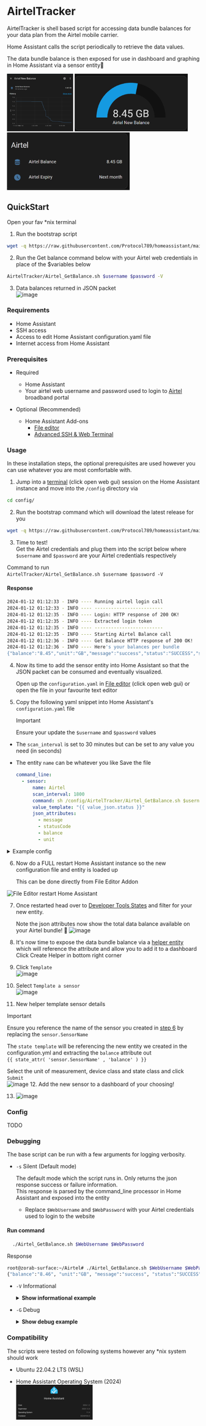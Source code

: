 
# AirtelTracker

AirtelTracker is shell based script for accessing data bundle balances for your data plan from the Airtel mobile carrier.

Home Assistant calls the script periodically to retrieve the data values.

The data bundle balance is then exposed for use in dashboard and graphing in Home Assistant via a sensor entity🍾  

<img  height="150" src="https://raw.githubusercontent.com/Protocol789/homeassistant/main/.github/balance.png" alt="Data balance" />     <img  height="150" src="https://raw.githubusercontent.com/Protocol789/homeassistant/main/.github/gauge.png" alt="Home Assistant data gauge" /> <img height="150" src="https://raw.githubusercontent.com/Protocol789/homeassistant/main/.github/card.png" alt="Home Assistant entity card"/>

## QuickStart

Open your fav *nix terminal  

1. Run the bootstrap script

  ```sh
  wget -q https://raw.githubusercontent.com/Protocol789/homeassistant/main/bootstrap/bootstrap.sh -O- | sh
  ```

2. Run the Get balance command below with your Airtel web credentials in place of the $variables below

  ```sh
  AirtelTracker/Airtel_GetBalance.sh $username $password -V
  ```

3. Data balances returned in JSON packet  
  ![image](https://github.com/Protocol789/homeassistant/assets/44654683/25e30bd1-73c2-4be6-b6da-81e6e542e8cc)

### Requirements

- Home Assistant
- SSH access
- Access to edit Home Assistant configuration.yaml file  
- Internet access from Home Assistant

### Prerequisites

- Required
  - Home Assistant
  - Your airtel web username and password used to login to [Airtel](https://airtel.co.zm/broadband/#/user/login) broadband portal

- Optional (Recommended)
  - Home Assistant Add-ons
    - [File editor](https://my.home-assistant.io/redirect/supervisor_addon/?addon=core_configurator)
    - [Advanced SSH & Web Terminal](https://my.home-assistant.io/redirect/supervisor_addon/?addon=a0d7b954_ssh)

### Usage

In these installation steps, the optional prerequisites are used however you can use whatever you are most comfortable with.

1. Jump into a [terminal](https://my.home-assistant.io/redirect/supervisor_addon/?addon=a0d7b954_ssh ) (click open web gui) session on the Home Assistant instance and move into the `/config` directory via

  ```sh
  cd config/
  ```

2. Run the bootstrap command which will download the latest release for you

```sh
wget -q https://raw.githubusercontent.com/Protocol789/homeassistant/main/bootstrap/bootstrap.sh -O- | sh
```

3. Time to test!  
Get the Airtel credentials and plug them into the script below where `$username` and `$password` are your Airtel credentials respectively  
  
Command to run  
`AirtelTracker/Airtel_GetBalance.sh $username $password -V`  

#### Response

   ```sh
   2024-01-12 01:12:33 - INFO ---- Running airtel login call
   2024-01-12 01:12:33 - INFO ---- -------------------------
   2024-01-12 01:12:35 - INFO ---- Login: HTTP response of 200 OK!
   2024-01-12 01:12:35 - INFO ---- Extracted login token
   2024-01-12 01:12:35 - INFO ---- -------------------------
   2024-01-12 01:12:35 - INFO ---- Starting Airtel Balance call
   2024-01-12 01:12:36 - INFO ---- Get Balance HTTP response of 200 OK!
   2024-01-12 01:12:36 - INFO ---- Here's your balances per bundle
   {"balance":"8.45","unit":"GB","message":"success","status":"SUCCESS","statusCode":200}
   ```

4. Now its time to add the sensor entity into Home Assistant so that the JSON packet can be consumed and eventually visualized.  

    Open up the `configuration.yaml` in [File editor](https://my.home-assistant.io/redirect/supervisor_addon/?addon=core_configurator) (click open web gui) or open the file in your favourite text editor
  
5. Copy the following yaml snippet into Home Assistant's `configuration.yaml` file     <a id="step-6"></a>

   > [!IMPORTANT]
   > Ensure your update the `$username` and `$password` values  

- The `scan_interval` is set to 30 minutes but can be set to any value you need (in seconds)  
- The entity `name` can be whatever you like
   Save the file  

   ```yaml
   command_line:
     - sensor:
         name: Airtel
         scan_interval: 1800      
         command: sh /config/AirtelTracker/Airtel_GetBalance.sh $username $password
         value_template: "{{ value_json.status }}"
         json_attributes:
           - message
           - statusCode
           - balance
           - unit
   ```

<!-- 
![image](https://github.com/Protocol789/homeassistant/assets/44654683/cd6ea0f7-536c-4294-91bd-2c2b150919ea)
-->  
   <details>
      <Summary>Example config</Summary>
      <img src="https://raw.githubusercontent.com/Protocol789/homeassistant/readme-images/.github/config-yaml-snippet.png" width="200" alt="Example config.yaml snippet"/>  
   </details>  

6. Now do a FULL restart Home Assistant instance so the new configuration file and entity is loaded up  

    This can be done directly from File Editor Addon  

<!--
![image](https://github.com/Protocol789/homeassistant/asse44654683/7e1fd33f-0f9b-4258-8a89-28ffd553f28a)
-->  
  <img src="https://raw.githubusercontent.com/Protocol7homeassistant/readme-images/.github/images/ha-fileeditor-restart.png" alt="File Editor restart Home Assistant"/>

7. Once restarted head over to [Developer Tools States](https://my.home-assistant.io/redirect/developer_states/) and filter for your new entity.  
    
    Note the json attributes now show the total data balance available on your Airtel bundle! 👏
    ![image](https://github.com/Protocol789/homeassistant/assets/44654683/78f4ed18-cf03-4838-8652-f4b043816e32)

8. It's now time to expose the data bundle balance via a [helper entity](https://my.home-assistant.io/redirect/helpers/) which will reference the attribute and allow you to add it to a dashboard  
    Click Create Helper in bottom right corner

9. Click `Template`  
![image](https://github.com/Protocol789/homeassistant/assets/44654683/b45a653d-d400-48fc-b97b-d6c6eb0bcdb1)

10. Select `Template a sensor`  
![image](https://github.com/Protocol789/homeassistant/assets/44654683/f6fd64ca-dac3-40f9-9044-b33289a7b3dd)

11. New helper template sensor details

> [!IMPORTANT]
> Ensure you reference the name of the sensor you created in [step 6](#step-6) by replacing the `sensor.SensorName`

The `state template` will be referencing the new entity we created in the configuration.yml and extracting the `balance` attribute out  
` {{ state_attr( 'sensor.SensorName' , 'balance' ) }} `

Select the unit of measurement, device class and state class and click `Submit`  
      ![image](https://github.com/Protocol789/homeassistant/assets/44654683/5e44fb54-6e6b-4e30-8559-6669dabc0966)
12. Add the new sensor to a dashboard of your choosing!

13. ![image](https://github.com/Protocol789/homeassistant/assets/44654683/da959880-cbb5-43d1-80de-d2358bb9be1e)

### Config

TODO

### Debugging

The base script can be run with a few arguments for logging verbosity.

- `-s` Silent (Default mode)

  The default mode which the script runs in. Only returns the json response success or failure information.  
  This response is parsed by the command_line processor in Home Assistant and exposed into the entity  
  - Replace `$WebUsername` and `$WebPassword` with your Airtel credentials used to login to the website
  
#### Run command

  ```sh
    ./Airtel_GetBalance.sh $WebUsername $WebPassword 
  ```

  Response

  ```sh
  root@zorab-surface:~/Airtel# ./Airtel_GetBalance.sh $WebUsername $WebPassword
  {"balance":"8.46", "unit":"GB", "message":"success", "status":"SUCCESS", "statusCode":200}
  ```

- `-V` Informational

  <details><summary><b>Show informational example</b></summary>

  ```sh
    ./Airtel_GetBalance.sh $WebUsername $WebPassword -V
  ```
  
  ```sh
  root@pc:~/Airtel# ./Airtel_GetBalance.sh $WebUsername $WebPassword -V
  2024-01-12 00:37:54 - INFO ---- Running airtel login call
  2024-01-12 00:37:54 - INFO ---- -------------------------
  2024-01-12 00:37:56 - INFO ---- Login: HTTP response of 200 OK!
  2024-01-12 00:37:56 - INFO ---- Extracted login token
  2024-01-12 00:37:56 - INFO ---- -------------------------
  2024-01-12 00:37:56 - INFO ---- Starting Airtel Balance call
  2024-01-12 00:37:57 - INFO ---- Get Balance HTTP response of 200 OK!
  2024-01-12 00:37:57 - INFO ---- Here's your balances per bundle
  {"balance":"8.46", "unit":"GB", "message":"success", "status":"SUCCESS", "statusCode":200}
  ```

  </details>

- `-G` Debug
  <details>
    <summary>
     <b>Show debug example</b>
    </summary>

  Replace `$WebUsername` and `$WebPassword` with your Airtel credentials used to login to the website

  ```sh
    ./Airtel_GetBalance.sh $WebUsername $WebPassword -G
  ```

  ```sh
  root@pc:~/Airtel# ./Airtel_GetBalance.sh $WebUsername $WebPassword -G
  2024-01-12 00:35:12 - DEBUG --- -G specified: Debug mode
  2024-01-12 00:35:12 - DEBUG --- Variable passed in postion 1: $username
  2024-01-12 00:35:12 - DEBUG --- Variable passed in postion 2: $password
  2024-01-12 00:35:12 - DEBUG --- Running payload creator
  2024-01-12 00:35:12 - DEBUG --- This is login payload:
  {"username":"$username","password":"$password"}
  2024-01-12 00:35:13 - INFO ---- Running airtel login call
  2024-01-12 00:35:13 - INFO ---- -------------------------
  2024-01-12 00:35:15 - DEBUG --- Login: HTTP code response 200
  2024-01-12 00:35:15 - INFO ---- Login: HTTP response of 200 OK!
  2024-01-12 00:35:15 - DEBUG --- Login: Body reponse is:
  ```

  </details>
  
### Compatibility

The scripts were tested on following systems however any *nix system should work  

- Ubuntu 22.04.2 LTS (WSL)
- Home Assistant Operating System (2024)  
  <img src="https://raw.githubusercontent.com/Protocol789/homeassistant/readme-images/.github/images/ha-version.png"  width="200" alt="Home Assistant version screen"/>  

    <!-- ![image](https://github.com/Protocol789/homeassistant/assets/44654683/0e5a9973-0c7b-42b6-a1d2-eb812e8a306c) --> 
